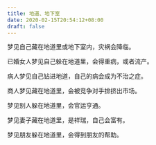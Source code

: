 ```yaml
---
title: 地道、地下室
date: 2020-02-15T20:54:12+08:00
draft: false
---
```


梦见自己藏在地道里或地下室内，灾祸会降临。



已婚女人梦见自己躲在地道里，会得重病，或者流产。



病人梦见自己钻进地道，自己的病会成为不治之症。



商人梦见藏在地道里，会被竞争对手排挤出市场。



梦见别人躲在地道里，会官运亨通。



梦见妻子藏在地道里，是祥瑞，自己会富有。



梦见朋友躲在地道里，会得到朋友的帮助。

